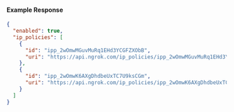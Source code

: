 <!-- Code generated for API Clients. DO NOT EDIT. -->

#### Example Response

```json
{
  "enabled": true,
  "ip_policies": [
    {
      "id": "ipp_2wOmwMGuvMuRq1EHd3YCGFZXObB",
      "uri": "https://api.ngrok.com/ip_policies/ipp_2wOmwMGuvMuRq1EHd3YCGFZXObB"
    },
    {
      "id": "ipp_2wOmwK6AXgDhdbeUxTC7U9ksCGm",
      "uri": "https://api.ngrok.com/ip_policies/ipp_2wOmwK6AXgDhdbeUxTC7U9ksCGm"
    }
  ]
}
```
